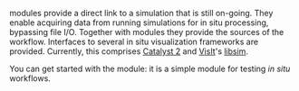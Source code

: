 [](project:#cat-Simulation) modules provide a direct link to a simulation that is still on-going. They enable acquiring data from running simulations for in situ processing, bypassing file I/O.
Together with [](project:#cat-Read) modules they provide the sources of the workflow.
Interfaces to several in situ visualization frameworks are provided. Currently, this comprises [Catalyst 2](https://catalyst-in-situ.readthedocs.io/en/latest/index.html) and [VisIt](https://visit-dav.github.io/visit-website/)'s [libsim](https://visitusers.org/index.php?title=Simulation_Control_Interface).

You can get started with the [](project:#mod-MiniSim) module: it is a simple module for testing *in situ* workflows.

